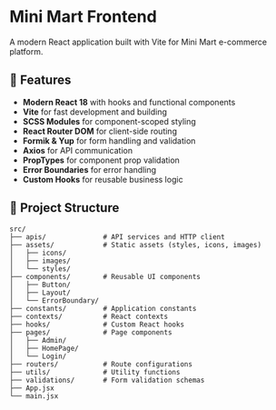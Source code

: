 # Mini Mart Frontend

A modern React application built with Vite for Mini Mart e-commerce platform.

## 🚀 Features

- **Modern React 18** with hooks and functional components
- **Vite** for fast development and building
- **SCSS Modules** for component-scoped styling
- **React Router DOM** for client-side routing
- **Formik & Yup** for form handling and validation
- **Axios** for API communication
- **PropTypes** for component prop validation
- **Error Boundaries** for error handling
- **Custom Hooks** for reusable business logic

## 📁 Project Structure

```
src/
├── apis/              # API services and HTTP client
├── assets/            # Static assets (styles, icons, images)
│   ├── icons/
│   ├── images/
│   └── styles/
├── components/        # Reusable UI components
│   ├── Button/
│   ├── Layout/
│   └── ErrorBoundary/
├── constants/         # Application constants
├── contexts/          # React contexts
├── hooks/             # Custom React hooks
├── pages/             # Page components
│   ├── Admin/
│   ├── HomePage/
│   └── Login/
├── routers/           # Route configurations
├── utils/             # Utility functions
├── validations/       # Form validation schemas
├── App.jsx
└── main.jsx